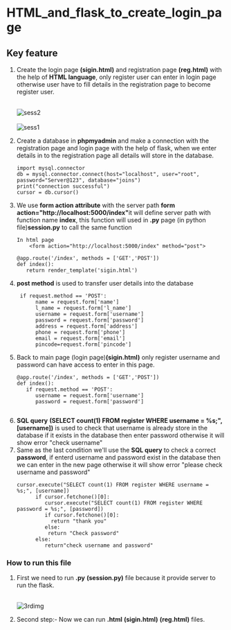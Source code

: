 # HTML_and_flask_to_create_login_page
## Key feature
<ol>
<li>Create the login page <strong>(sigin.html)</strong> and registration page <strong>(reg.html)</strong> with the help of <strong>HTML language</strong>, only register user can enter in login page otherwise user have to fill details in the registration page to become register user.</li> </br> 
    
   ![sess2](https://user-images.githubusercontent.com/47202519/54346602-60bdb080-466b-11e9-8193-ee61015ba34f.png)</br></br>
   ![sess1](https://user-images.githubusercontent.com/47202519/54346898-e4779d00-466b-11e9-9ef3-851c4db36a99.png)
    
  
<li>Create a database in <strong>phpmyadmin</strong> and make a connection with the registration page and login page with the help of flask, when we enter details in to the registration page all details will store in the database.</li>

~~~
import mysql.connector
db = mysql.connector.connect(host="localhost", user="root", password="Server@123", database="joins")
print("connection successful")
cursor = db.cursor()

~~~

<li>We use <strong>form action attribute</strong> with the server path <strong> form action="http://localhost:5000/index"</strong>it will define server path with function name <strong>index</strong>, this function will used in <strong>.py</strong> page (in python file)<strong>session.py</strong> to call the same function</li>
    
~~~
In html page
    <form action="http://localhost:5000/index" method="post">
~~~

~~~
@app.route('/index', methods = ['GET','POST'])
def index():
   return render_template('sigin.html')
~~~

<li><strong>post method</strong> is used to transfer user details into the database</li>

~~~
 if request.method == 'POST':
      name = request.form['name']
      l_name = request.form['l_name']
      username = request.form['username']
      password = request.form['password']
      address = request.form['address']
      phone = request.form['phone']
      email = request.form['email']
      pincode=request.form['pincode']

~~~

<li>Back to main page (login page)<strong>(sigin.html)</strong> only register username and password can have access to enter in this page.</li>

~~~  <form action=
@app.route('/index', methods = ['GET','POST'])
def index():
   if request.method == 'POST':
      username = request.form['username']
      password = request.form['password']
      
~~~

<li><strong>SQL query</strong> <strong>(SELECT count(1) FROM register WHERE username = %s;", [username])</strong> is used to check that username is already store in the database if it exists in the database then enter password otherwise it will show error "check username"   </li>

<li>Same as the last condition we'll use the <strong>SQL query</strong> to check a correct <strong>password</strong>, if enterd username and  password exist in the database then we can enter in the new page otherwise it will show error "please check username and password" </li>

~~~
cursor.execute("SELECT count(1) FROM register WHERE username = %s;", [username])  
      if cursor.fetchone()[0]:
         cursor.execute("SELECT count(1) FROM register WHERE password = %s;", [password])
         if cursor.fetchone()[0]:
           return "thank you"
         else:
          return "Check password"
      else:
         return"check username and password"
~~~

</ol>  

### How to run this file
<ol>
    <li>First we need to run <strong>.py</strong> <strong>(session.py)</strong> file because it provide server to run the flask.</li></br>  
 
 ![3rdimg](https://user-images.githubusercontent.com/47202519/54352071-c9f6f100-4676-11e9-9af0-a1b5373582e7.png)</br>
 <li>Second step:- Now we can run <strong>.html</strong> <strong>(sigin.html)</strong> <strong>(reg.html)</strong> files. </li>

       
</ol>
